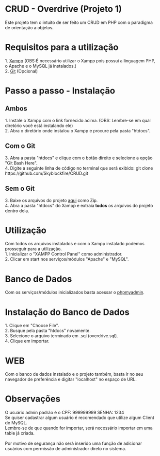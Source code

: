 # CRUD - Overdrive (Projeto 1)
Este projeto tem o intuito de ser feito um CRUD em PHP com o paradigma de orientação a objetos.

<h1>Requisitos para a utilização</h1>
1. <a href="https://www.apachefriends.org/pt_br/index.html">Xampp</a> (OBS:É necessário utilizar o Xampp pois possui a linguagem PHP, o Apache e o MySQL já instalados.)<br>
2. <a href="https://git-scm.com/downloads">Git</a> (Opcional)

# Passo a passo - Instalação
<h2>Ambos</h2>
1. Instale o Xampp com o link fornecido acima. (OBS: Lembre-se em qual diretório você está instalando ele)<br>
2. Abra o diretório onde instalou o Xampp e procure pela pasta "htdocs".

<h2>Com o Git</h2>
3. Abra a pasta "htdocs" e clique com o botão direito e selecione a opção "Git Bash Here".<br>
4. Digite a seguinte linha de código no terminal que será exibido: git clone https://github.com/Skyblockfire/CRUD.git

<h2>Sem o Git</h2>
3. Baixe os arquivos do projeto <a href="https://github.com/Skyblockfire/CRUD">aqui</a> como Zip.<br>
4. Abra a pasta "htdocs" do Xampp e extraia <strong>todos</strong> os arquivos do projeto dentro dela.

<h1>Utilização</h1>
Com todos os arquivos instalados e com o Xampp instalado podemos prosseguir para a utilização.<br>
1. Inicializar o "XAMPP Control Panel" como administrador.<br>
2. Clicar em start nos serviços/módulos "Apache" e "MySQL".

# Banco de Dados
Com os serviços/módulos inicializados basta acessar o <a href="http://localhost/phpmyadmin/index.php?route=/server/import">phpmyadmin</a>.

<h1>Instalação do Banco de Dados</h1>
1. Clique em "Choose File".<br>
2. Busque pela pasta "htdocs" novamente.<br>
3. Selecione o arquivo terminado em .sql (overdrive.sql).<br>
4. Clique em importar.

# WEB
Com o banco de dados instalado e o projeto também, basta ir no seu navegador de preferência e digitar "localhost" no espaço de URL.

# Observações
O usuário admin padrão é o CPF: 999999999 SENHA: 1234<br>
Se quiser cadastrar algum usuário é recomendado que utilize algum Client de MySQL. <br>
Lembre-se de que quando for importar, será necessário importar em uma table já criada. <br>
<br>
Por motivo de segurança não será inserido uma função de adicionar usuários com permissão de administrador direto no sistema.